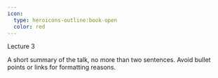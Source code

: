 ```yaml
---
icon:
  type: heroicons-outline:book-open
  color: red
---    
```


Lecture 3

A short summary of the talk, no more than two sentences. Avoid bullet points or links for formatting reasons.